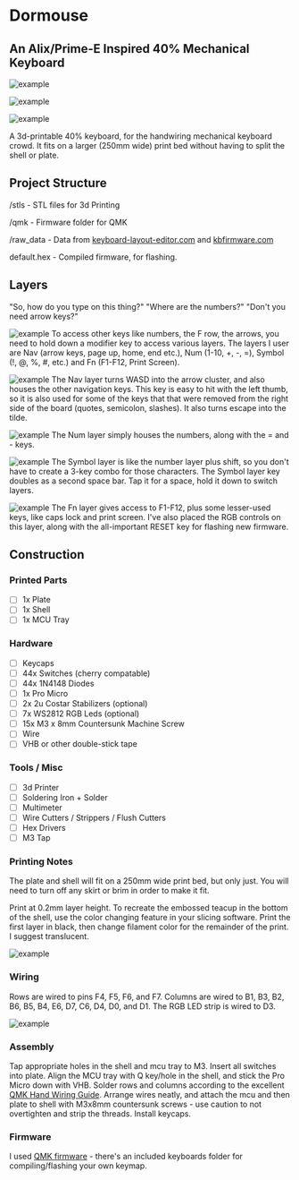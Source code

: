 # Dormouse
## An Alix/Prime-E Inspired 40% Mechanical Keyboard

![example](https://i.imgur.com/YC7o2Mk.jpg)

![example](https://i.imgur.com/3EftSge.jpg)

![example](https://i.imgur.com/2MG0JTf.jpg)

A 3d-printable 40% keyboard, for the handwiring mechanical keyboard crowd. It fits on a larger (250mm wide) print bed without having to split the shell or plate.

## Project Structure
/stls - STL files for 3d Printing

/qmk - Firmware folder for QMK

/raw_data - Data from [keyboard-layout-editor.com](http://www.keyboard-layout-editor.com/) and [kbfirmware.com](https://kbfirmware.com/)

default.hex - Compiled firmware, for flashing.

## Layers
"So, how do you type on this thing?" "Where are the numbers?" "Don't you need arrow keys?"

![example](https://i.imgur.com/hLFlkfl.jpg)
To access other keys like numbers, the F row, the arrows, you need to hold down a modifier key to access various layers. The layers I user are Nav (arrow keys, page up, home, end etc.), Num (1-10, +, -, =), Symbol (!, @, %, #, etc.) and Fn (F1-F12, Print Screen).

![example](https://i.imgur.com/0ASaVXF.jpg)
The Nav layer turns WASD into the arrow cluster, and also houses the other navigation keys. This key is easy to hit with the left thumb, so it is also used for some of the keys that that were removed from the right side of the board (quotes, semicolon, slashes). It also turns escape into the tilde.

![example](https://i.imgur.com/mCcn9r4.jpg)
The Num layer simply houses the numbers, along with the = and - keys.

![example](https://i.imgur.com/slC50W2.jpg)
The Symbol layer is like the number layer plus shift, so you don't have to create a 3-key combo for those characters. The Symbol layer key doubles as a second space bar. Tap it for a space, hold it down to switch layers.

![example](https://i.imgur.com/14wZbSj.jpg)
The Fn layer gives access to F1-F12, plus some lesser-used keys, like caps lock and print screen. I've also placed the RGB controls on this layer, along with the all-important RESET key for flashing new firmware.

## Construction

### Printed Parts
- [ ] 1x Plate
- [ ] 1x Shell
- [ ] 1x MCU Tray

### Hardware
- [ ] Keycaps
- [ ] 44x Switches (cherry compatable)
- [ ] 44x 1N4148 Diodes
- [ ] 1x Pro Micro
- [ ] 2x 2u Costar Stabilizers (optional)
- [ ] 7x WS2812 RGB Leds (optional)
- [ ] 15x M3 x 8mm Countersunk Machine Screw
- [ ] Wire
- [ ] VHB or other double-stick tape

### Tools / Misc
- [ ] 3d Printer
- [ ] Soldering Iron + Solder
- [ ] Multimeter
- [ ] Wire Cutters / Strippers / Flush Cutters
- [ ] Hex Drivers
- [ ] M3 Tap

### Printing Notes
The plate and shell will fit on a 250mm wide print bed, but only just. You will need to turn off any skirt or brim in order to make it fit.

Print at 0.2mm layer height. To recreate the embossed teacup in the bottom of the shell, use the color changing feature in your slicing software. Print the first layer in black, then change filament color for the remainder of the print. I suggest translucent.

![example](https://i.imgur.com/7D2PdZ5.jpg)

### Wiring
Rows are wired to pins F4, F5, F6, and F7. Columns are wired to B1, B3, B2, B6, B5, B4, E6, D7, C6, D4, D0, and D1. The RGB LED strip is wired to D3.

![example](https://i.imgur.com/INQKFhL.jpg)


### Assembly
Tap appropriate holes in the shell and mcu tray to M3. Insert all switches into plate. Align the MCU tray with Q key/hole in the shell, and stick the Pro Micro down with VHB. Solder rows and columns according to the excellent [QMK Hand Wiring Guide](https://beta.docs.qmk.fm/using-qmk/guides/keyboard-building/hand_wire). Arrange wires neatly, and attach the  mcu and then plate to shell with M3x8mm countersunk screws - use caution to not overtighten and strip the threads. Install keycaps.


### Firmware
I used [QMK firmware](https://qmk.fm/) - there's an included keyboards folder for compiling/flashing your own keymap. 

